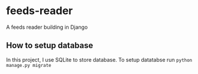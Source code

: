 # feeds-reader
A feeds reader building in Django

## How to setup database
In this project, I use SQLite to store database. To setup datatabse run
`python manage.py migrate` 


